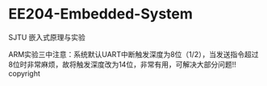 # EE204-Embedded-System
SJTU 嵌入式原理与实验

ARM实验三中注意：系统默认UART中断触发深度为8位（1/2），当发送指令超过8位时非常麻烦，故将触发深度改为14位，非常有用，可解决大部分问题!! copyright
